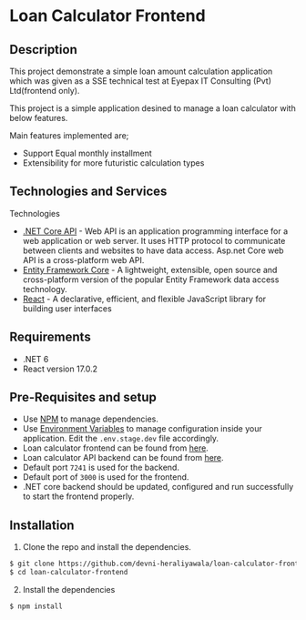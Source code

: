 
# Loan Calculator Frontend
## Description
This project demonstrate a simple loan amount calculation application which was given as a SSE technical test at Eyepax IT Consulting (Pvt) Ltd(frontend only).

This project is a simple application desined to manage a loan calculator with below features.

Main features implemented are;
- Support Equal monthly installment
- Extensibility for more futuristic calculation types

## Technologies and Services
Technologies
- [.NET Core API](https://docs.microsoft.com/en-us/aspnet/core/tutorials/first-web-api?view=aspnetcore-6.0&tabs=visual-studio) - Web API is an application programming interface for a web application or web server. It uses HTTP protocol to communicate between clients and websites to have data access. Asp.net Core web API is a cross-platform web API.
- [Entity Framework Core](https://docs.microsoft.com/en-us/ef/core/) - A lightweight, extensible, open source and cross-platform version of the popular Entity Framework data access technology.
- [React](https://reactjs.org/) - A declarative, efficient, and flexible JavaScript library for building user interfaces

## Requirements 
- .NET 6
- React version 17.0.2
## Pre-Requisites and setup
- Use [NPM](https://www.npmjs.com/) to manage dependencies.
- Use [Environment Variables]() to manage configuration inside your application. Edit the `.env.stage.dev` file accordingly.
- Loan calculator frontend can be found from [here](https://github.com/devni-heraliyawala/loan-calculator-frontend).
- Loan calculator API backend can be found from [here](https://github.com/devni-heraliyawala/loan-calculator).
- Default port `7241` is used for the backend.
- Default port of `3000` is used for the frontend.
- .NET core backend should be updated, configured and run successfully to start the frontend properly.
## Installation
1. Clone the repo and install the dependencies.
```bash
$ git clone https://github.com/devni-heraliyawala/loan-calculator-frontend.git
$ cd loan-calculator-frontend

```
2. Install the dependencies
```bash
$ npm install
```

